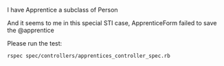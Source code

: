 I have Apprentice a subclass of Person

And it seems to me in this special STI case, ApprenticeForm failed to save the @apprentice

Please run the test:

```
rspec spec/controllers/apprentices_controller_spec.rb
```
